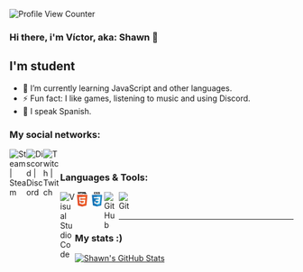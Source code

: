 ![Profile View Counter](https://komarev.com/ghpvc/?username=ShawnTTS)
### Hi there, i'm Víctor, aka: Shawn 👋

## I'm student
- 🌱 I’m currently learning JavaScript and other languages.
- ⚡ Fun fact: I like games, listening to music and using Discord.
- 💬 I speak Spanish.

### My social networks:

[<img align="left" alt="Steam | Steam" width="30px" src="https://imgur.com/4pYw8ov.png" />][steam]
<img align="left" alt="Discord | Discord" width="30px" src="https://imgur.com/cbV5cVt.png" />
[<img align="left" alt="Twitch | Twitch" width="30px" src="https://imgur.com/TU0zvhd.png" />][twitch]

<br />

### Languages & Tools:

<img align="left" alt="Visual Studio Code" width="26px" src="https://imgur.com/mShTmSF.png" />
<img align="left" alt="HTML5" width="26px" src="https://raw.githubusercontent.com/github/explore/80688e429a7d4ef2fca1e82350fe8e3517d3494d/topics/html/html.png" />
<img align="left" alt="CSS3" width="26px" src="https://raw.githubusercontent.com/github/explore/80688e429a7d4ef2fca1e82350fe8e3517d3494d/topics/css/css.png" />
<img align="left" alt="GitHub" width="26px" src="https://imgur.com/RHL0goa.png" />
<img align="left" alt="Git" width="26px" src="https://imgur.com/5cDogmY.png" />

<br />
<br />

<hr />

### My stats :)

[![Shawn's GitHub Stats](https://github-readme-stats.vercel.app/api?username=ShawnTTS&theme=radical&show_icons=true)]()

[steam]: https://steamcommunity.com/profiles/76561199192771221
[twitch]: https://www.twitch.tv/ushawnn

<!--
**ShawnTTS/ShawnTTS** is a ✨ _special_ ✨ repository because its `README.md` (this file) appears on your GitHub profile.

Here are some ideas to get you started:

- 🔭 I’m currently working on ...
- 🌱 I’m currently learning ...
- 👯 I’m looking to collaborate on ...
- 🤔 I’m looking for help with ...
- 💬 Ask me about ...
- 📫 How to reach me: ...
- 😄 Pronouns: ...
- ⚡ Fun fact: ...
-->
